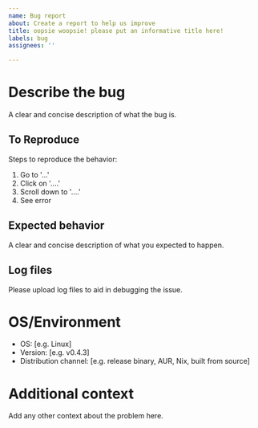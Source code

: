 ```yaml
---
name: Bug report
about: Create a report to help us improve
title: oopsie woopsie! please put an informative title here!
labels: bug
assignees: ''

---
```


# Describe the bug
A clear and concise description of what the bug is.

## To Reproduce
Steps to reproduce the behavior:
1. Go to '...'
2. Click on '....'
3. Scroll down to '....'
4. See error

## Expected behavior
A clear and concise description of what you expected to happen.

## Log files
Please upload log files to aid in debugging the issue.

# OS/Environment
 - OS: [e.g. Linux]
 - Version: [e.g. v0.4.3]
 - Distribution channel: [e.g. release binary, AUR, Nix, built from source]

# Additional context
Add any other context about the problem here.
